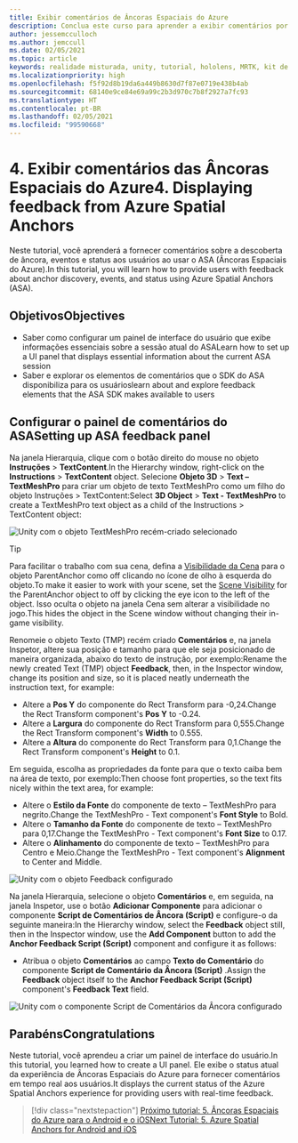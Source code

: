 ```yaml
---
title: Exibir comentários de Âncoras Espaciais do Azure
description: Conclua este curso para aprender a exibir comentários por meio das Âncoras Espaciais do Azure em um aplicativo de realidade misturada.
author: jessemcculloch
ms.author: jemccull
ms.date: 02/05/2021
ms.topic: article
keywords: realidade misturada, unity, tutorial, hololens, MRTK, kit de ferramentas de realidade misturada, UWP, âncoras espaciais do Azure, sessões, elementos de comentários
ms.localizationpriority: high
ms.openlocfilehash: f5f92d8b19da6a449b8630d7f87e0719e438b4ab
ms.sourcegitcommit: 68140e9ce84e69a99c2b3d970c7b8f2927a7fc93
ms.translationtype: HT
ms.contentlocale: pt-BR
ms.lasthandoff: 02/05/2021
ms.locfileid: "99590668"
---
```

# <a name="4-displaying-feedback-from-azure-spatial-anchors"></a><span data-ttu-id="26305-104">4. Exibir comentários das Âncoras Espaciais do Azure</span><span class="sxs-lookup"><span data-stu-id="26305-104">4. Displaying feedback from Azure Spatial Anchors</span></span>

<span data-ttu-id="26305-105">Neste tutorial, você aprenderá a fornecer comentários sobre a descoberta de âncora, eventos e status aos usuários ao usar o ASA (Âncoras Espaciais do Azure).</span><span class="sxs-lookup"><span data-stu-id="26305-105">In this tutorial, you will learn how to provide users with feedback about anchor discovery, events, and status using Azure Spatial Anchors (ASA).</span></span>

## <a name="objectives"></a><span data-ttu-id="26305-106">Objetivos</span><span class="sxs-lookup"><span data-stu-id="26305-106">Objectives</span></span>

* <span data-ttu-id="26305-107">Saber como configurar um painel de interface do usuário que exibe informações essenciais sobre a sessão atual do ASA</span><span class="sxs-lookup"><span data-stu-id="26305-107">Learn how to set up a UI panel that displays essential information about the current ASA session</span></span>
* <span data-ttu-id="26305-108">Saber e explorar os elementos de comentários que o SDK do ASA disponibiliza para os usuários</span><span class="sxs-lookup"><span data-stu-id="26305-108">learn about and explore feedback elements that the ASA SDK makes available to users</span></span>

## <a name="setting-up-asa-feedback-panel"></a><span data-ttu-id="26305-109">Configurar o painel de comentários do ASA</span><span class="sxs-lookup"><span data-stu-id="26305-109">Setting up ASA feedback panel</span></span>

<span data-ttu-id="26305-110">Na janela Hierarquia, clique com o botão direito do mouse no objeto **Instruções** > **TextContent**.</span><span class="sxs-lookup"><span data-stu-id="26305-110">In the Hierarchy window, right-click on the **Instructions** > **TextContent** object.</span></span> <span data-ttu-id="26305-111">Selecione **Objeto 3D** > **Text – TextMeshPro** para criar um objeto de texto TextMeshPro como um filho do objeto Instruções > TextContent:</span><span class="sxs-lookup"><span data-stu-id="26305-111">Select **3D Object** > **Text - TextMeshPro** to create a TextMeshPro text object as a child of the Instructions > TextContent object:</span></span>

![Unity com o objeto TextMeshPro recém-criado selecionado](images/mr-learning-asa/asa-04-section1-step1-1.png)

> [!TIP]
> <span data-ttu-id="26305-113">Para facilitar o trabalho com sua cena, defina a <a href="https://docs.unity3d.com/Manual/SceneVisibility.html" target="_blank">Visibilidade da Cena</a> para o objeto ParentAnchor como off clicando no ícone de olho à esquerda do objeto.</span><span class="sxs-lookup"><span data-stu-id="26305-113">To make it easier to work with your scene, set the  <a href="https://docs.unity3d.com/Manual/SceneVisibility.html" target="_blank">Scene Visibility</a> for the ParentAnchor object to off by clicking the eye icon to the left of the object.</span></span> <span data-ttu-id="26305-114">Isso oculta o objeto na janela Cena sem alterar a visibilidade no jogo.</span><span class="sxs-lookup"><span data-stu-id="26305-114">This hides the object in the Scene window without changing their in-game visibility.</span></span>

<span data-ttu-id="26305-115">Renomeie o objeto Texto (TMP) recém criado **Comentários** e, na janela Inspetor, altere sua posição e tamanho para que ele seja posicionado de maneira organizada, abaixo do texto de instrução, por exemplo:</span><span class="sxs-lookup"><span data-stu-id="26305-115">Rename the newly created Text (TMP) object **Feedback**, then, in the Inspector window, change its position and size, so it is placed neatly underneath the instruction text, for example:</span></span>

* <span data-ttu-id="26305-116">Altere a **Pos Y** do componente do Rect Transform para -0,24.</span><span class="sxs-lookup"><span data-stu-id="26305-116">Change the Rect Transform component's **Pos Y** to -0.24.</span></span>
* <span data-ttu-id="26305-117">Altere a **Largura** do componente do Rect Transform para 0,555.</span><span class="sxs-lookup"><span data-stu-id="26305-117">Change the Rect Transform component's **Width** to 0.555.</span></span>
* <span data-ttu-id="26305-118">Altere a **Altura** do componente do Rect Transform para 0,1.</span><span class="sxs-lookup"><span data-stu-id="26305-118">Change the Rect Transform component's **Height** to 0.1.</span></span>

<span data-ttu-id="26305-119">Em seguida, escolha as propriedades da fonte para que o texto caiba bem na área de texto, por exemplo:</span><span class="sxs-lookup"><span data-stu-id="26305-119">Then choose font properties, so the text fits nicely within the text area, for example:</span></span>

* <span data-ttu-id="26305-120">Altere o **Estilo da Fonte** do componente de texto – TextMeshPro para negrito.</span><span class="sxs-lookup"><span data-stu-id="26305-120">Change the TextMeshPro - Text component's **Font Style** to Bold.</span></span>
* <span data-ttu-id="26305-121">Altere o **Tamanho da Fonte** do componente de texto – TextMeshPro para 0,17.</span><span class="sxs-lookup"><span data-stu-id="26305-121">Change the TextMeshPro - Text component's **Font Size** to 0.17.</span></span>
* <span data-ttu-id="26305-122">Altere o **Alinhamento** do componente de texto – TextMeshPro para Centro e Meio.</span><span class="sxs-lookup"><span data-stu-id="26305-122">Change the TextMeshPro - Text component's **Alignment** to Center and Middle.</span></span>

![Unity com o objeto Feedback configurado](images/mr-learning-asa/asa-04-section1-step1-2.png)

<span data-ttu-id="26305-124">Na janela Hierarquia, selecione o objeto **Comentários** e, em seguida, na janela Inspetor, use o botão **Adicionar Componente** para adicionar o componente **Script de Comentários de Âncora (Script)** e configure-o da seguinte maneira:</span><span class="sxs-lookup"><span data-stu-id="26305-124">In the Hierarchy window, select the **Feedback** object still, then in the Inspector window, use the **Add Component** button to add the **Anchor Feedback Script (Script)** component and configure it as follows:</span></span>

* <span data-ttu-id="26305-125">Atribua o objeto **Comentários** ao campo **Texto do Comentário** do componente **Script de Comentário da Âncora (Script)** .</span><span class="sxs-lookup"><span data-stu-id="26305-125">Assign the **Feedback** object itself to the **Anchor Feedback Script (Script)** component's **Feedback Text** field.</span></span>

![Unity com o componente Script de Comentários da Âncora configurado](images/mr-learning-asa/asa-04-section1-step1-3.png)

## <a name="congratulations"></a><span data-ttu-id="26305-127">Parabéns</span><span class="sxs-lookup"><span data-stu-id="26305-127">Congratulations</span></span>

<span data-ttu-id="26305-128">Neste tutorial, você aprendeu a criar um painel de interface do usuário.</span><span class="sxs-lookup"><span data-stu-id="26305-128">In this tutorial, you learned how to create a UI panel.</span></span> <span data-ttu-id="26305-129">Ele exibe o status atual da experiência de Âncoras Espaciais do Azure para fornecer comentários em tempo real aos usuários.</span><span class="sxs-lookup"><span data-stu-id="26305-129">It displays the current status of the Azure Spatial Anchors experience for providing users with real-time feedback.</span></span>

> [!div class="nextstepaction"]
> [<span data-ttu-id="26305-130">Próximo tutorial: 5. Âncoras Espaciais do Azure para o Android e o iOS</span><span class="sxs-lookup"><span data-stu-id="26305-130">Next Tutorial: 5. Azure Spatial Anchors for Android and iOS</span></span>](mr-learning-asa-05.md)
